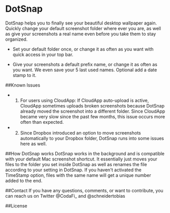 DotSnap
=======

DotSnap helps you to finally see your beautiful desktop wallpaper again. Quickly change your default screenshot folder where ever you are, as well as give your screenshots a real name even before you take them to stay organized. 

- Set your default folder once, or change it as often as you want with quick access in your top bar. 

- Give your screenshots a default prefix name, or change it as often as you want. We even save your 5 last used names. Optional add a date stamp to it.

##Known Issues

- 1. For users using CloudApp: If CloudApp auto-upload is active, CloudApp sometimes uploads broken screenshots because DotSnap already moved the screenshot into a different folder. Since CloudApp became very slow since the past few months, this issue occurs more often than expected.


- 2. Since Dropbox introduced an option to move screenshots automatically to your Dropbox folder, DotSnap runs into some issues here as well.
 

##How DotSnap works
DotSnap works in the background and is compatible with your default Mac screenshot shortcut. It essentially just moves your files to the folder you set inside DotSnap as well as renames the file according to your setting in DotSnap. If you haven't activated the TimeStamp option, files with the same name will get a unique number added to the end.

##Contact
If you have any questions, comments, or want to contribute, you can reach us on Twitter @CodaFi_ and @schneidertobias

##License
